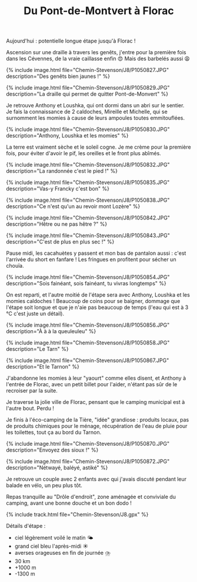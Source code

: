 ﻿---
title: "Du Pont-de-Montvert à Florac"
permalink: /Chemin-Stevenson/J8/
sidebar:
  nav: "chemin_stevenson"
enable_tracks: true
---

Aujourd'hui : potentielle longue étape jusqu'à Florac !

Ascension sur une draille à travers les genêts, j'entre pour la première fois dans les Cévennes, de la vraie caillasse enfin :heart_eyes: Mais des barbelés aussi :weary:

{% include image.html file="Chemin-Stevenson/J8/P1050827.JPG" description="Des genêts bien jaunes !" %}

{% include image.html file="Chemin-Stevenson/J8/P1050829.JPG" description="La draille qui permet de quitter Pont-de-Monvert" %}

Je retrouve Anthony et Loushka, qui ont dormi dans un abri sur le sentier.
Je fais la connaissance de 2 caldoches, Mireille et Michelle, qui se surnomment les momies à cause de leurs ampoules toutes emmitouflées.

{% include image.html file="Chemin-Stevenson/J8/P1050830.JPG" description="Anthony, Loushka et les momies" %}

La terre est vraiment sèche et le soleil cogne. Je me crème pour la première fois, pour éviter d'avoir le pif, les oreilles et le front plus abîmés.

{% include image.html file="Chemin-Stevenson/J8/P1050832.JPG" description="La randonnée c'est le pied !" %}

{% include image.html file="Chemin-Stevenson/J8/P1050835.JPG" description="Vas-y Francky c'est bon" %}

{% include image.html file="Chemin-Stevenson/J8/P1050838.JPG" description="Ce n'est qu'un au revoir mont Lozère" %}

{% include image.html file="Chemin-Stevenson/J8/P1050842.JPG" description="Hêtre ou ne pas hêtre ?" %}

{% include image.html file="Chemin-Stevenson/J8/P1050843.JPG" description="C'est de plus en plus sec !" %}

Pause midi, les cacahuètes y passent et mon bas de pantalon aussi : c'est l'arrivée du short en fanfare !
Les fringues en profitent pour sécher un chouïa.

{% include image.html file="Chemin-Stevenson/J8/P1050854.JPG" description="Sois fainéant, sois fainéant, tu vivras longtemps" %}

On est reparti, et l'autre moitié de l'étape sera avec Anthony, Loushka et les momies caldoches !
Beaucoup de coins pour se baigner, dommage que l'étape soit longue et que je n'aie pas beaucoup de temps (l'eau qui est à 3 °C c'est juste un détail).

{% include image.html file="Chemin-Stevenson/J8/P1050856.JPG" description="À à à la queuleuleu" %}

{% include image.html file="Chemin-Stevenson/J8/P1050858.JPG" description="Le Tarn" %}

{% include image.html file="Chemin-Stevenson/J8/P1050867.JPG" description="Et le Tarnon" %}

J'abandonne les momies à leur "yaourt" comme elles disent, et Anthony à l'entrée de Florac, avec un petit billet pour l'aider, n'étant pas sûr de le recroiser par la suite.

Je traverse la jolie ville de Florac, pensant que le camping municipal est à l'autre bout. Perdu !

Je finis à l'éco-camping de la Tière, "idée" grandiose : produits locaux, pas de produits chimiques pour le ménage, récupération de l'eau de pluie pour les toilettes, tout ça au bord du Tarnon.

{% include image.html file="Chemin-Stevenson/J8/P1050870.JPG" description="Envoyez des sioux !" %}

{% include image.html file="Chemin-Stevenson/J8/P1050872.JPG" description="Nétwayé, baléyé, astiké" %}

Je retrouve un couple avec 2 enfants avec qui j'avais discuté pendant leur balade en vélo, un peu plus tôt.

Repas tranquille au "Drôle d'endroit", zone aménagée et conviviale du camping, avant une bonne douche et un bon dodo !

{% include track.html file="Chemin-Stevenson/J8.gpx" %}

Détails d'étape :
* ciel légèrement voilé le matin :sun_behind_small_cloud:
* grand ciel bleu l'après-midi :sunny:
* averses orageuses en fin de journée :cloud_with_lightning_and_rain:
* 30 km
* +1000 m
* -1300 m
